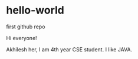 # hello-world
first github repo


Hi everyone!

Akhilesh her, I am 4th year CSE student. I like JAVA.
